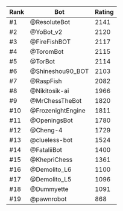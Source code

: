 Rank|Bot|Rating
---|---|---
#1|@ResoluteBot|2141
#2|@YoBot_v2|2120
#3|@FireFishBOT|2117
#4|@ToromBot|2115
#5|@TorBot|2114
#6|@Shineshou90_BOT|2103
#7|@RaspFish|2082
#8|@Nikitosik-ai|1966
#9|@MrChessTheBot|1820
#10|@FrozenightEngine|1811
#11|@OpeningsBot|1780
#12|@Cheng-4|1729
#13|@clueless-bot|1524
#14|@FataliiBot|1400
#15|@KhepriChess|1361
#16|@Demolito_L6|1100
#17|@Demolito_L5|1096
#18|@Dummyette|1091
#19|@pawnrobot|868
